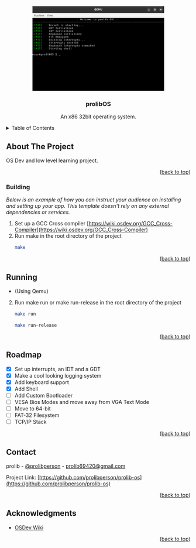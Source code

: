 <a id="readme-top"></a>

<!-- PROJECT NAME -->
<br />
<div align="center">
  <a href="https://github.com/prolibperson/prolib-os">
    <img src="image.png" alt="Logo" width="360" height="231">
  </a>

  <h3 align="center">prolibOS</h3>
  <p align="center">
    An x86 32bit operating system.
  </p>
</div>



<!-- TABLE OF CONTENTS -->
<details>
  <summary>Table of Contents</summary>
  <ol>
    <li>
      <a href="#about-the-project">About The Project</a>
    </li>
    <li>
      <ul>
        <li><a href="#building">Building</a></li>
        <li><a href="#running">Running</a></li>
      </ul>
    </li>
    <li><a href="#roadmap">Roadmap</a></li>
    <li><a href="#contact">Contact</a></li>
    <li><a href="#acknowledgments">Acknowledgments</a></li>
  </ol>
</details>



<!-- ABOUT THE PROJECT -->
## About The Project

OS Dev and low level learning project.

<p align="right">(<a href="#readme-top">back to top</a>)</p>


<!-- GETTING STARTED -->

### Building

_Below is an example of how you can instruct your audience on installing and setting up your app. This template doesn't rely on any external dependencies or services._

1. Set up a GCC Cross compiler [https://wiki.osdev.org/GCC_Cross-Compiler](https://wiki.osdev.org/GCC_Cross-Compiler)
2. Run make in the root directory of the project
   ```sh
   make
   ```

<p align="right">(<a href="#readme-top">back to top</a>)</p>



<!-- USAGE EXAMPLES -->
## Running

- (Using Qemu)
2. Run make run or make run-release in the root directory of the project
   ```sh
   make run
   ```
   ```sh
   make run-release
   ```

<p align="right">(<a href="#readme-top">back to top</a>)</p>



<!-- ROADMAP -->
## Roadmap

- [x] Set up interrupts, an IDT and a GDT
- [x] Make a cool looking logging system
- [x] Add keyboard support
- [x] Add Shell
- [ ] Add Custom Bootloader
- [ ] VESA Bios Modes and move away from VGA Text Mode
- [ ] Move to 64-bit
- [ ] FAT-32 Filesystem
- [ ] TCP/IP Stack

<p align="right">(<a href="#readme-top">back to top</a>)</p>



<!-- CONTACT -->
## Contact

prolib - [@prolibperson](https://twitter.com/prolibperson) - prolib69420@gmail.com

Project Link: [https://github.com/prolibperson/prolib-os](https://github.com/prolibperson/prolib-os)

<p align="right">(<a href="#readme-top">back to top</a>)</p>



<!-- ACKNOWLEDGMENTS -->
## Acknowledgments

* [OSDev Wiki](https://wiki.osdev.org/)

<p align="right">(<a href="#readme-top">back to top</a>)</p>